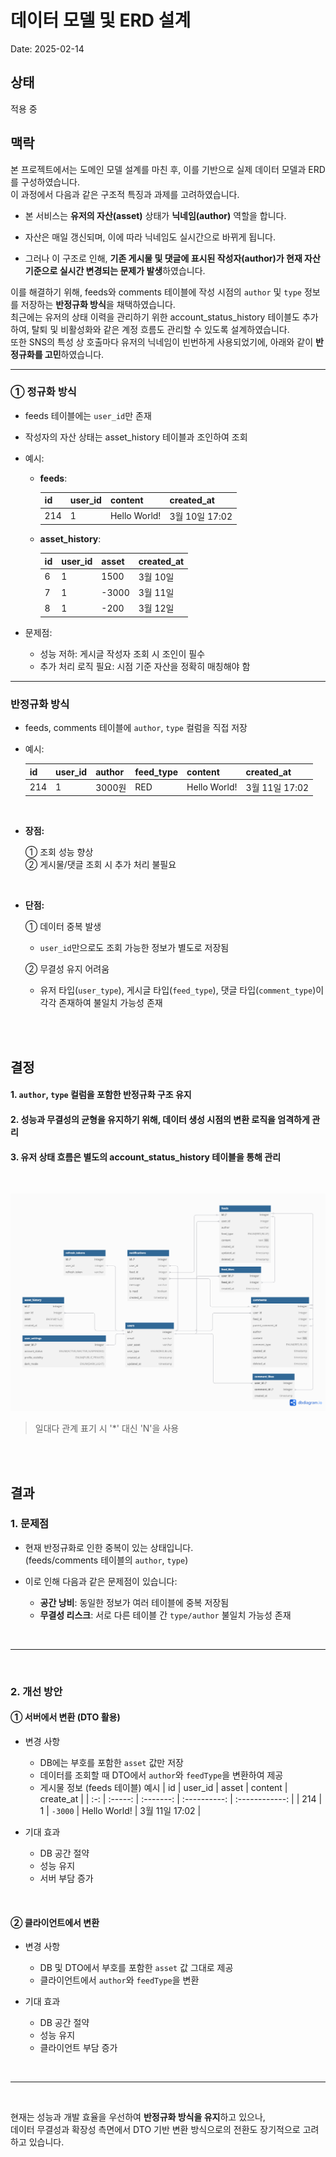 # 데이터 모델 및 ERD 설계

Date: 2025-02-14

## 상태

적용 중

## 맥락

본 프로젝트에서는 도메인 모델 설계를 마친 후, 이를 기반으로 실제 데이터 모델과 ERD를 구성하였습니다.  
이 과정에서 다음과 같은 구조적 특징과 과제를 고려하였습니다.

- 본 서비스는 **유저의 자산(asset)** 상태가 **닉네임(author)** 역할을 합니다.

- 자산은 매일 갱신되며, 이에 따라 닉네임도 실시간으로 바뀌게 됩니다.

- 그러나 이 구조로 인해, **기존 게시물 및 댓글에 표시된 작성자(author)가 현재 자산 기준으로 실시간 변경되는 문제가 발생**하였습니다.

이를 해결하기 위해, feeds와 comments 테이블에 작성 시점의 `author` 및 `type` 정보를 저장하는 **반정규화 방식**을 채택하였습니다.  
최근에는 유저의 상태 이력을 관리하기 위한 account_status_history 테이블도 추가하여, 탈퇴 및 비활성화와 같은 계정 흐름도 관리할 수 있도록 설계하였습니다.  
또한 SNS의 특성 상 호출마다 유저의 닉네임이 빈번하게 사용되었기에, 아래와 같이 **반정규화를 고민**하였습니다.

---

### ① 정규화 방식

- feeds 테이블에는 `user_id`만 존재
- 작성자의 자산 상태는 asset_history 테이블과 조인하여 조회
- 예시:

  - **feeds**:

    | id  | user_id | content      | created_at     |
    | --- | ------- | ------------ | -------------- |
    | 214 | 1       | Hello World! | 3월 10일 17:02 |

  - **asset_history**:

    | id  | user_id | asset | created_at |
    | --- | ------- | ----- | ---------- |
    | 6   | 1       | 1500  | 3월 10일   |
    | 7   | 1       | -3000 | 3월 11일   |
    | 8   | 1       | -200  | 3월 12일   |

- 문제점:
  - 성능 저하: 게시글 작성자 조회 시 조인이 필수
  - 추가 처리 로직 필요: 시점 기준 자산을 정확히 매칭해야 함

---

### 반정규화 방식

- feeds, comments 테이블에 `author`, `type` 컬럼을 직접 저장
- 예시:

  | id  | user_id | author | feed_type | content      | created_at     |
  | --- | ------- | ------ | --------- | ------------ | -------------- |
  | 214 | 1       | 3000원 | RED       | Hello World! | 3월 11일 17:02 |

<br/>

- **장점:**

  ① 조회 성능 향상  
  ② 게시물/댓글 조회 시 추가 처리 불필요

<br/>

- **단점:**

  ① 데이터 중복 발생

  - `user_id`만으로도 조회 가능한 정보가 별도로 저장됨

  ② 무결성 유지 어려움

  - 유저 타입(`user_type`), 게시글 타입(`feed_type`), 댓글 타입(`comment_type`)이 각각 존재하여 불일치 가능성 존재

<br/>
<br/>

## 결정

#### 1. `author`, `type` 컬럼을 포함한 반정규화 구조 유지

#### 2. 성능과 무결성의 균형을 유지하기 위해, 데이터 생성 시점의 변환 로직을 엄격하게 관리

#### 3. 유저 상태 흐름은 별도의 account_status_history 테이블을 통해 관리

<br/>

!["Data Architecture"](../src/06-데이터-모델-및-ERD-설계.png)

> 일대다 관계 표기 시 '\*' 대신 'N'을 사용

<br/>
<br/>

## 결과

### 1. 문제점

- 현재 반정규화로 인한 중복이 있는 상태입니다.  
  (feeds/comments 테이블의 `author`, `type`)
- 이로 인해 다음과 같은 문제점이 있습니다:

  - **공간 낭비**: 동일한 정보가 여러 테이블에 중복 저장됨
  - **무결성 리스크**: 서로 다른 테이블 간 `type/author` 불일치 가능성 존재

<br/>

---

<br/>

### 2. 개선 방안

#### ① 서버에서 변환 (DTO 활용)

- 변경 사항

  - DB에는 부호를 포함한 `asset` 값만 저장
  - 데이터를 조회할 때 DTO에서 `author`와 `feedType`을 변환하여 제공
  - 게시물 정보 (feeds 테이블) 예시
    | id | user_id | asset | content | create_at |
    | :-: | :-----: | :-------: | :----------: | :------------: |
    | 214 | 1 | `-3000` | Hello World! | 3월 11일 17:02 |

- 기대 효과
  - DB 공간 절약
  - 성능 유지
  - 서버 부담 증가

<br/>

#### ② 클라이언트에서 변환

- 변경 사항

  - DB 및 DTO에서 부호를 포함한 `asset` 값 그대로 제공
  - 클라이언트에서 `author`와 `feedType`을 변환

- 기대 효과
  - DB 공간 절약
  - 성능 유지
  - 클라이언트 부담 증가

<br/>

---

<br/>

현재는 성능과 개발 효율을 우선하여 **반정규화 방식을 유지**하고 있으나,  
데이터 무결성과 확장성 측면에서 DTO 기반 변환 방식으로의 전환도 장기적으로 고려하고 있습니다.
